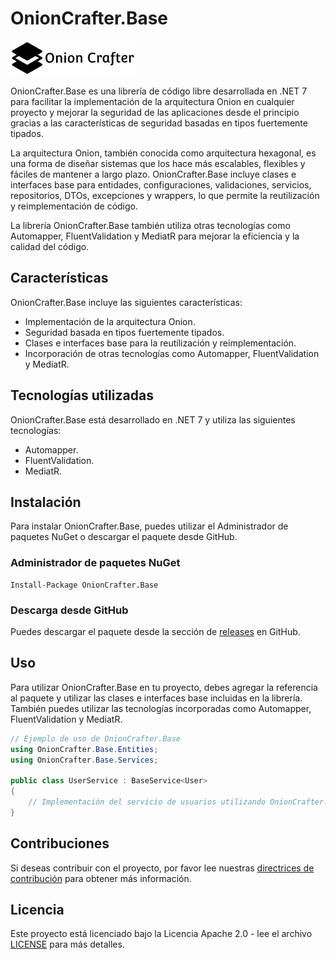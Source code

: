 # OnionCrafter.Base
![](https://github.com/Dtopiast/OnionCrafter.Base/blob/main/LogoMakr-3fgVzt.png)

OnionCrafter.Base es una librería de código libre desarrollada en .NET 7 para facilitar la implementación de la arquitectura Onion en cualquier proyecto y mejorar la seguridad de las aplicaciones desde el principio gracias a las características de seguridad basadas en tipos fuertemente tipados.

La arquitectura Onion, también conocida como arquitectura hexagonal, es una forma de diseñar sistemas que los hace más escalables, flexibles y fáciles de mantener a largo plazo. OnionCrafter.Base incluye clases e interfaces base para entidades, configuraciones, validaciones, servicios, repositorios, DTOs, excepciones y wrappers, lo que permite la reutilización y reimplementación de código.

La librería OnionCrafter.Base también utiliza otras tecnologías como Automapper, FluentValidation y MediatR para mejorar la eficiencia y la calidad del código.

## Características

OnionCrafter.Base incluye las siguientes características:

- Implementación de la arquitectura Onion.
- Seguridad basada en tipos fuertemente tipados.
- Clases e interfaces base para la reutilización y reimplementación.
- Incorporación de otras tecnologías como Automapper, FluentValidation y MediatR.

## Tecnologías utilizadas

OnionCrafter.Base está desarrollado en .NET 7 y utiliza las siguientes tecnologías:

- Automapper.
- FluentValidation.
- MediatR.

## Instalación

Para instalar OnionCrafter.Base, puedes utilizar el Administrador de paquetes NuGet o descargar el paquete desde GitHub.

### Administrador de paquetes NuGet

```
Install-Package OnionCrafter.Base
```

### Descarga desde GitHub

Puedes descargar el paquete desde la sección de [releases](https://github.com/Dtopiast/onioncrafter.base/releases) en GitHub.

## Uso

Para utilizar OnionCrafter.Base en tu proyecto, debes agregar la referencia al paquete y utilizar las clases e interfaces base incluidas en la librería. También puedes utilizar las tecnologías incorporadas como Automapper, FluentValidation y MediatR.

```csharp
// Ejemplo de uso de OnionCrafter.Base
using OnionCrafter.Base.Entities;
using OnionCrafter.Base.Services;

public class UserService : BaseService<User>
{
    // Implementación del servicio de usuarios utilizando OnionCrafter.Base
}
```

## Contribuciones

Si deseas contribuir con el proyecto, por favor lee nuestras [directrices de contribución](CONTRIBUTING.md) para obtener más información.

## Licencia

Este proyecto está licenciado bajo la Licencia Apache 2.0 - lee el archivo [LICENSE](LICENSE.txt)
 para más detalles.
